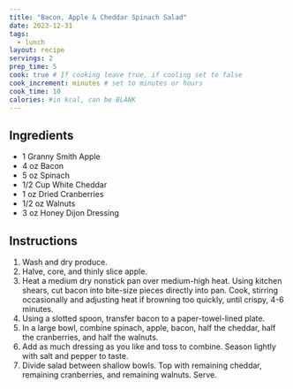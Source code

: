 ```yaml
---
title: "Bacon, Apple & Cheddar Spinach Salad"
date: 2023-12-31
tags: 
  - lunch
layout: recipe
servings: 2
prep_time: 5
cook: true # If cooking leave true, if cooling set to false
cook_increment: minutes # set to minutes or hours
cook_time: 10
calories: #in kcal, can be BLANK
---
```


## Ingredients

- 1 Granny Smith Apple
- 4 oz Bacon
- 5 oz Spinach
- 1/2 Cup White Cheddar
- 1 oz Dried Cranberries
- 1/2 oz Walnuts
- 3 oz Honey Dijon Dressing

## Instructions

1. Wash and dry produce.
2. Halve, core, and thinly slice apple.
3. Heat a medium dry nonstick pan over medium-high heat. Using kitchen shears, cut bacon into bite-size pieces directly into pan. Cook, stirring occasionally and adjusting heat if browning too quickly, until crispy, 4-6 minutes.
4. Using a slotted spoon, transfer bacon to a paper-towel-lined plate.
5. In a large bowl, combine spinach, apple, bacon, half the cheddar, half the cranberries, and half the walnuts.
6. Add as much dressing as you like and toss to combine. Season lightly with salt and pepper to taste.
7. Divide salad between shallow bowls. Top with remaining cheddar, remaining cranberries, and remaining walnuts. Serve.
